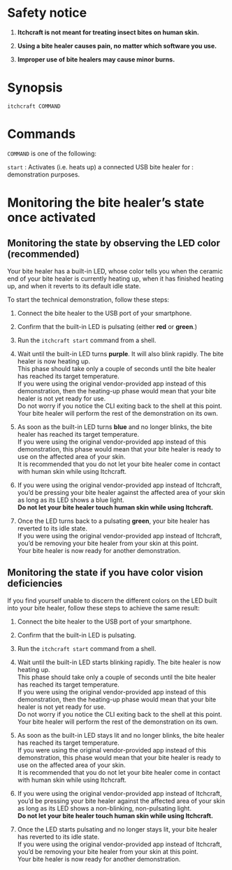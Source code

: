 <!-- markdownlint-configure-file { "MD041": { "level": 1 } } -->

# Safety notice

1. **Itchcraft is not meant for treating insect bites on human skin.**

2. **Using a bite healer causes pain, no matter which software you use.**

3. **Improper use of bite healers may cause minor burns.**

# Synopsis

```shell
itchcraft COMMAND
```

# Commands

`COMMAND` is one of the following:

`start`
: Activates (i.e. heats up) a connected USB bite healer for
: demonstration purposes.

# Monitoring the bite healer’s state once activated

## Monitoring the state by observing the LED color (recommended)

Your bite healer has a built-in LED, whose color tells you when the
ceramic end of your bite healer is currently heating up, when it has
finished heating up, and when it reverts to its default idle state.

To start the technical demonstration, follow these steps:

1. Connect the bite healer to the USB port of your smartphone.

2. Confirm that the built-in LED is pulsating (either **red** or
   **green**.)

3. Run the `itchcraft start` command from a shell.

4. Wait until the built-in LED turns **purple**. It will also blink
   rapidly. The bite healer is now heating up.  
   This phase should take only a couple of seconds until the bite healer
   has reached its target temperature.  
   If you were using the original vendor-provided app instead of this
   demonstration, then the heating-up phase would mean that your bite
   healer is not yet ready for use.  
   Do not worry if you notice the CLI exiting back to the shell at this
   point. Your bite healer will perform the rest of the demonstration
   on its own.

5. As soon as the built-in LED turns **blue** and no longer blinks,
   the bite healer has reached its target temperature.  
   If you were using the original vendor-provided app instead of this
   demonstration, this phase would mean that your bite healer is ready
   to use on the affected area of your skin.  
   It is recommended that you do not let your bite healer come in
   contact with human skin while using Itchcraft.

6. If you were using the original vendor-provided app instead of
   Itchcraft, you’d be pressing your bite healer against the affected
   area of your skin as long as its LED shows a blue light.  
   **Do not let your bite healer touch human skin while using Itchcraft.**

7. Once the LED turns back to a pulsating **green**, your bite healer
   has reverted to its idle state.  
   If you were using the original vendor-provided app instead of
   Itchcraft, you’d be removing your bite healer from your skin at this
   point.  
   Your bite healer is now ready for another demonstration.

## Monitoring the state if you have color vision deficiencies

If you find yourself unable to discern the different colors on the LED
built into your bite healer, follow these steps to achieve the same
result:

1. Connect the bite healer to the USB port of your smartphone.

2. Confirm that the built-in LED is pulsating.

3. Run the `itchcraft start` command from a shell.

4. Wait until the built-in LED starts blinking rapidly. The bite healer
   is now heating up.  
   This phase should take only a couple of seconds until the bite healer
   has reached its target temperature.  
   If you were using the original vendor-provided app instead of this
   demonstration, then the heating-up phase would mean that your bite
   healer is not yet ready for use.  
   Do not worry if you notice the CLI exiting back to the shell at this
   point. Your bite healer will perform the rest of the demonstration
   on its own.

5. As soon as the built-in LED stays lit and no longer blinks, the bite
   healer has reached its target temperature.  
   If you were using the original vendor-provided app instead of this
   demonstration, this phase would mean that your bite healer is ready
   to use on the affected area of your skin.  
   It is recommended that you do not let your bite healer come in
   contact with human skin while using Itchcraft.

6. If you were using the original vendor-provided app instead of
   Itchcraft, you’d be pressing your bite healer against the affected
   area of your skin as long as its LED shows a non-blinking,
   non-pulsating light.  
   **Do not let your bite healer touch human skin while using Itchcraft.**

7. Once the LED starts pulsating and no longer stays lit, your bite healer
   has reverted to its idle state.  
   If you were using the original vendor-provided app instead of
   Itchcraft, you’d be removing your bite healer from your skin at this
   point.  
   Your bite healer is now ready for another demonstration.
